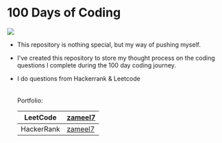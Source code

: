 # 100 Days of Coding

![](https://geps.dev/progress/8)

- This repository is nothing special, but my way of pushing myself.
- I've created this repository to store my thought process on the coding 
questions I complete during the 100 day coding journey.
- I do questions from Hackerrank & Leetcode
<br><br><br>
Portfolio:

    | LeetCode   | [zameel7](https://leetcode.com/zameel7/)      |
    |------------|-----------------------------------------------|
    | HackerRank | [zameel7](https://www.hackerrank.com/zameel7) |
